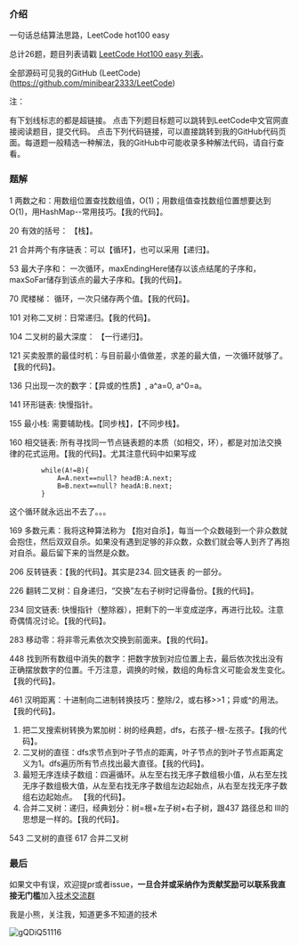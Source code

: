 
### 介绍

一句话总结算法思路，LeetCode hot100 easy

总计26题，题目列表请戳 [LeetCode Hot100 easy 列表](https://leetcode-cn.com/problemset/leetcode-hot-100/?difficulty=%E7%AE%80%E5%8D%95)。

全部源码可见我的GitHub (LeetCode)(https://github.com/minibear2333/LeetCode)

注：

有下划线标志的都是超链接。
点击下列题目标题可以跳转到LeetCode中文官网直接阅读题目，提交代码。
点击下列代码链接，可以直接跳转到我的GitHub代码页面。每道题一般精选一种解法，我的GitHub中可能收录多种解法代码，请自行查看。

### 题解

1 两数之和：用数组位置查找数组值，O(1)；用数组值查找数组位置想要达到O(1)，用HashMap--常用技巧。【我的代码】。

20 有效的括号： 【栈】。

21 合并两个有序链表：可以【循环】，也可以采用【递归】。

53 最大子序和： 一次循环，maxEndingHere储存以该点结尾的子序和，maxSoFar储存到该点的最大子序和。【我的代码】。
	
70 爬楼梯： 循环，一次只储存两个值。【我的代码】。
	
101	对称二叉树：日常递归。【我的代码】。

104	二叉树的最大深度： 【一行递归】。

121 买卖股票的最佳时机：与目前最小值做差，求差的最大值，一次循环就够了。【我的代码】。
	
136 只出现一次的数字：【异或的性质】, a^a=0, a^0=a。
	
141	环形链表: 快慢指针。

155	最小栈: 需要辅助栈。【同步栈】，【不同步栈】。

160	相交链表: 所有寻找同一节点链表题的本质（如相交，环），都是对加法交换律的花式运用。【我的代码】。尤其注意代码中如果写成

```
        while(A!=B){
            A=A.next==null? headB:A.next;
            B=B.next==null? headA:B.next;
        }
```

这个循环就永远出不去了。。。

169 多数元素：我将这种算法称为 【抱对自杀】，每当一个众数碰到一个非众数就会抱住，然后双双自杀。如果没有遇到足够的非众数，众数们就会等人到齐了再抱对自杀。最后留下来的当然是众数。

206 反转链表：【我的代码】。其实是234. 回文链表 的一部分。

226 翻转二叉树：自身递归，“交换”左右子树时记得备份。【我的代码】。
	
234	回文链表: 快慢指针（整除器），把剩下的一半变成逆序，再进行比较。注意奇偶情况讨论。【我的代码】。

283	移动零：将非零元素依次交换到前面来。【我的代码】。

448	找到所有数组中消失的数字：把数字放到对应位置上去，最后依次找出没有正确摆放数字的位置。千万注意，调换的时候，数组的角标含义可能会发生变化。【我的代码】。

461	汉明距离：十进制向二进制转换技巧：整除/2，或右移>>1；异或^的用法。【我的代码】。
1.   把二叉搜索树转换为累加树：树的经典题，dfs，右孩子-根-左孩子。【我的代码】。
2.   二叉树的直径：dfs求节点到叶子节点的距离，叶子节点的到叶子节点距离定义为1。dfs遍历所有节点找出最大直径。【我的代码】。
3.   最短无序连续子数组：四遍循环。从左至右找无序子数组极小值，从右至左找无序子数组极大值，从左至右找无序子数组左边起始点，从右至左找无序子数组右边起始点。 【我的代码】。
4.   合并二叉树：递归，经典划分：树=根+左子树+右子树，跟437 路径总和 III的思想是一样的。【我的代码】。

543 二叉树的直径
617 合并二叉树

### 最后

如果文中有误，欢迎提pr或者issue，**一旦合并或采纳作为贡献奖励可以联系我直接无门槛**加入[技术交流群](https://mp.weixin.qq.com/s/ErQFjJbIsMVGjIRWbQCD1Q)

我是小熊，关注我，知道更多不知道的技术

![gQDiQ51116](https://coding3min.oss-accelerate.aliyuncs.com/2021/03/11/gQDiQ51116.jpg)